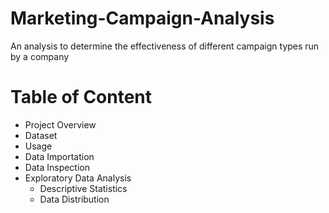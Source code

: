 # Marketing-Campaign-Analysis
An analysis to determine the effectiveness of different campaign types run by a company
# Table of Content
- Project Overview
- Dataset
- Usage
- Data Importation
- Data Inspection
- Exploratory Data Analysis
  - Descriptive Statistics
  - Data Distribution
  

